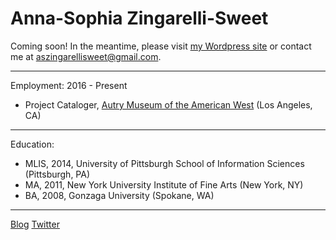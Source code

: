 # Anna-Sophia Zingarelli-Sweet

Coming soon! In the meantime, please visit [my Wordpress site](https://aszingarellisweet.info) or contact me at [aszingarellisweet@gmail.com](mailto:aszingarelli@gmail.com).

---

Employment:
2016 - Present
* Project Cataloger, [Autry Museum of the American West](https://theautry.org/research-collections/library-and-archives-autry) (Los Angeles, CA)

---

Education:
* MLIS, 2014, University of Pittsburgh School of Information Sciences (Pittsburgh, PA)
* MA, 2011, New York University Institute of Fine Arts (New York, NY)
* BA, 2008, Gonzaga University (Spokane, WA)

---

[Blog](https://aszingarellisweet.info/blog)
[Twitter](https://twitter.com/aszingarelli)
